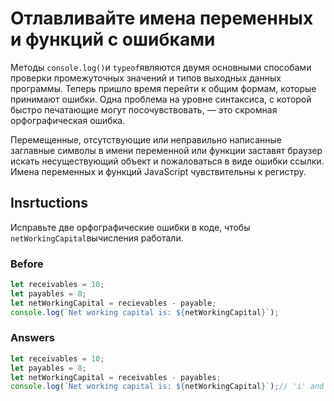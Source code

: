 # Отлавливайте имена переменных и функций с ошибками
Методы `console.log()`и `typeof`являются двумя основными способами проверки промежуточных значений и типов выходных данных программы. Теперь пришло время перейти к общим формам, которые принимают ошибки. Одна проблема на уровне синтаксиса, с которой быстро печатающие могут посочувствовать, — это скромная орфографическая ошибка.

Перемещенные, отсутствующие или неправильно написанные заглавные символы в имени переменной или функции заставят браузер искать несуществующий объект и пожаловаться в виде ошибки ссылки. Имена переменных и функций JavaScript чувствительны к регистру.
## Insrtuctions
Исправьте две орфографические ошибки в коде, чтобы `netWorkingCapital`вычисления работали.
### Before
```javascript
let receivables = 10;
let payables = 8;
let netWorkingCapital = recievables - payable;
console.log(`Net working capital is: ${netWorkingCapital}`);
```

### Answers
```javascript
let receivables = 10;
let payables = 8;
let netWorkingCapital = receivables - payables;
console.log(`Net working capital is: ${netWorkingCapital}`);// 'i' and 'e' swapped in "receivables" and missing 's' in "payables"
```
